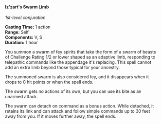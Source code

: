 #### Iz’zart's Swarm Limb
<!-- markdownlint-disable link-image-reference-definitions -->
[_metadata_:spell_school]:- "conjuration"
[_metadata_:spell_level]:- "1"
[_metadata_:casting_time_amount]:- "1"
[_metadata_:casting_time_unit]:- "action"
[_metadata_:ritual]:- "false"
[_metadata_:range]:- "Self"
[_metadata_:target]:- "Self"
[_metadata_:components_verbal]:- "true"
[_metadata_:components_somatic]:- "true"
[_metadata_:concentration]:- "false"
[_metadata_:duration]:- "1 hour"
[_metadata_:compared_to_wotc_srd]:- "added"
[_metadata_:compared_to_a5e_srd]:- "added"
<!-- markdownlint-disable-next-line no-emphasis-as-heading -->
_1st-level conjuration_

**Casting Time:** 1 action \
**Range:** Self \
**Components:** V, S \
**Duration:** 1 hour

You summon a swarm of fey spirits that take the form of a swarm of beasts of Challenge Rating 1/2 or lower shaped as an adaptive limb, responding to telepathic commands like the appendage it's replacing.
This spell cannot add an extra limb beyond those typical for your ancestry.

The summoned swarm is also considered fey, and it disappears when it drops to 0 hit points or when the spell ends.

The swarm gets no actions of its own, but you can use its bite as an unarmed attack.

The swarm can detach on command as a bonus action.
While detached, it retains its link and can attack and follow simple commands up to 30 feet away from you.
If it moves further away, the spell ends.
